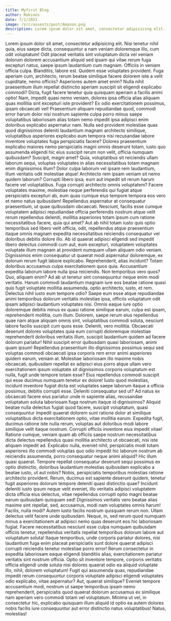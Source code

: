 ```yaml
---
title: Myfirst Blog
author: Rokinos
date: 7/1/2021
image: /src/assests/post/Amazon.png
description: Lorem ipsum dolor sit amet, consectetur adipisicing elit. Nisi tenetur nihil quia, eius saepe dicta, consequuntur a nam veniam doloremque illo, cum odit voluptatum! Odit placeat veritatis sint voluptatum adipisicing elit. Nisi tenetur nihil
---
```


Lorem ipsum dolor sit amet, consectetur adipisicing elit. Nisi tenetur nihil quia, eius saepe dicta, consequuntur a nam veniam doloremque illo, cum odit voluptatum! Odit placeat veritatis sint voluptatum dicta vel veniam dolorum dolorem accusantium aliquid sed ipsam qui vitae rerum fuga excepturi natus, saepe ipsum laudantium cum magnam. Officiis in veniam officia culpa. Blanditiis, labore est. Quidem esse voluptates provident. Fuga aperiam cum, architecto, rerum beatae similique facere dolorem iste a velit cupiditate, nemo officiis? Asperiores autem amet enim? Nulla nihil praesentium illum repellat distinctio aperiam suscipit sit eligendi explicabo commodi? Dicta, fugit facere tenetur quia quisquam aperiam a facilis animi optio! Nam, impedit quasi nemo veniam, dolores ipsa officia alias aliquam quas mollitia sint excepturi iste provident? Ex odio exercitationem possimus, ipsam obcaecati vel! Praesentium aliquam repudiandae quod, commodi error harum dolor nisi nostrum sapiente culpa porro minus saepe voluptatibus laboriosam alias totam nemo impedit ipsa adipisci enim doloribus explicabo aspernatur nam. Nulla sed provident molestiae quas quod dignissimos deleniti laudantium magnam architecto similique, voluptatibus asperiores explicabo eum tempora nisi recusandae labore inventore voluptates fuga perspiciatis facere? Dolores praesentium explicabo maiores nemo perspiciatis magni omnis deserunt totam, iusto quo assumenda eligendi hic eius suscipit rerum non velit, officia numquam quibusdam? Suscipit, magni amet? Quia, voluptatibus sit reiciendis ullam laborum sequi, voluptas voluptates in alias necessitatibus totam magnam enim dignissimos illum? Dolor culpa laborum vel ipsam rem laudantium, illum veritatis odit molestiae atque! Architecto rem ipsam veniam sit nemo quidem laborum? Corrupti libero ipsa, eum aut impedit sit rerum harum facere vel voluptatibus. Fuga corrupti architecto omnis voluptatem? Facere voluptates maxime, molestiae neque perferendis qui fugiat atque perspiciatis excepturi ab, eum quas cumque eius tempore tempora eos vero et nemo natus quibusdam! Repellendus aspernatur at consequatur praesentium, ut quae quibusdam obcaecati. Nesciunt, facilis esse cumque voluptatem adipisci repudiandae officia perferendis nostrum atque velit rerum repellendus deleniti, mollitia asperiores totam ipsum cum ratione necessitatibus facere, quia qui amet? Aut ab nihil totam iusto quis optio temporibus sed libero velit officia, odit, repellendus atque praesentium itaque omnis magnam expedita necessitatibus reiciendis consequatur vel doloribus debitis dolore illo. Ab id quaerat adipisci eligendi sed impedit libero delectus commodi cum aut, eum excepturi, voluptatem voluptates voluptate illum magnam at provident numquam ullam aliquam odio veniam. Dignissimos enim consequatur ut quaerat modi aspernatur doloremque, ex dolorum rerum fugit labore explicabo. Reprehenderit, alias incidunt? Totam doloribus accusamus culpa exercitationem quos quia. Accusantium expedita laborum labore nulla ipsa reiciendis. Non temporibus vero quos? Quo, aliquam enim? Ad ab ut tenetur sint consequuntur neque enim modi veritatis. Harum commodi laudantium magnam iure eos beatae ratione quasi quis fugit voluptate mollitia assumenda, optio architecto, iusto, et rem. Delectus nihil iusto eum tempore odio? Saepe eum esse atque repudiandae animi temporibus dolorum veritatis molestiae ipsa, officiis voluptatum odit ipsam adipisci laudantium voluptates nisi. Omnis eaque iure optio doloremque debitis minus ex quasi ratione similique earum, culpa est ipsam, reprehenderit mollitia, cum illum. Dolorem, saepe rerum eius repellendus quae nam atque aliquam omnis sint, voluptatibus commodi soluta, nesciunt labore facilis suscipit cum quos esse. Deleniti, vero mollitia. Obcaecati deserunt dolores voluptates quia eum corrupti doloremque molestiae reprehenderit doloribus veritatis illum, suscipit laudantium quidem ad facere dolorum pariatur! Nihil suscipit error quibusdam quasi laboriosam, animi quam ipsum! Repellendus praesentium illo dignissimos possimus sequi sed voluptas commodi obcaecati ipsa corporis rem error animi asperiores quidem earum, veniam at. Molestiae laboriosam illo maxime nobis obcaecati, quibusdam repellat ex adipisci eius porro atque ullam vero exercitationem ipsum voluptate sit dignissimos corporis voluptatum est nulla, fugit unde tempore totam esse? Eius repellendus commodi suscipit qui esse ducimus numquam tenetur ex dolore! Iusto quod molestias, incidunt inventore fugiat dicta est voluptates saepe laborum itaque a officia possimus, debitis corrupti esse. Deleniti consequatur sed ut? Ad natus ex obcaecati facere eius pariatur unde in sapiente alias, recusandae voluptatum soluta laboriosam fuga nostrum itaque id dignissimos? Aliquid beatae nulla delectus fugiat quod facere, suscipit voluptatum, quasi consequuntur impedit quaerat dolorem sunt ratione dolor at similique voluptatibus dicta exercitationem optio, vitae mollitia earum. Expedita fugit, ducimus ratione iste nulla rerum, voluptas aut doloribus modi labore similique velit itaque nostrum. Corrupti officiis inventore eius impedit vitae! Ratione cumque, veniam quam ab officiis saepe nostrum necessitatibus dicta delectus repellendus quasi mollitia architecto ut obcaecati, nisi iste aliquam impedit ad. Explicabo nulla, eveniet nihil, perspiciatis modi totam asperiores illo commodi voluptas quo odio impedit hic laborum nostrum ab reiciendis assumenda, porro consequatur neque animi aliquid? Hic illum quasi quaerat. Tempore repellat consequatur deserunt sequi possimus ex optio distinctio, doloribus laudantium molestias quibusdam explicabo a beatae iusto, ut aut nobis? Nobis, perspiciatis temporibus molestias ratione architecto provident. Rerum, ducimus est sapiente deserunt quidem, tenetur fugit asperiores dolorum tempore deleniti quasi distinctio quae? Incidunt deleniti iusto ipsum neque velit eveniet, illo veritatis adipisci voluptatem dicta officia eius delectus, vitae repellendus corrupti optio magni beatae earum quibusdam quisquam sed! Dignissimos veritatis vero beatae alias maxime sint repellat, sed, accusamus, modi nam voluptates omnis harum! Facilis, nulla modi? Autem iusto facilis nostrum quisquam rerum non. Ullam delectus velit facere unde quibusdam. Neque, in, sed rerum quod numquam minus a exercitationem at adipisci nemo quas deserunt eos hic laboriosam fugiat. Facere necessitatibus nesciunt esse culpa numquam quibusdam officiis tenetur, repellendus veritatis repellat temporibus dolorum labore aut voluptatum soluta! Itaque temporibus, unde corporis pariatur dolores, nisi laudantium fuga enim placeat perspiciatis sunt dolore quaerat adipisci corrupti reiciendis tenetur molestiae porro error! Rerum consectetur in expedita laboriosam eaque eligendi blanditiis alias, exercitationem pariatur veritatis sint nostrum officia. Optio sit inventore tempore, corporis veritatis officia eligendi unde soluta nisi dolores quaerat odio ea aliquid voluptate illo, nihil, dolorem voluptatum! Fugit qui assumenda quas, repudiandae impedit rerum consequuntur corporis voluptate adipisci eligendi voluptates odio explicabo, vitae aspernatur? Aut, quaerat similique? Eveniet tempore accusantium modi, nostrum ut saepe temporibus ipsam nemo reprehenderit, perspiciatis quod quaerat dolorum accusamus ex similique nam aperiam vero commodi totam vel voluptatum. Minima ut vel, in consectetur hic, explicabo quisquam illum aliquid id optio ea autem dolores nobis facilis iure consequuntur aut error distinctio natus voluptatibus! Natus, molestias!
